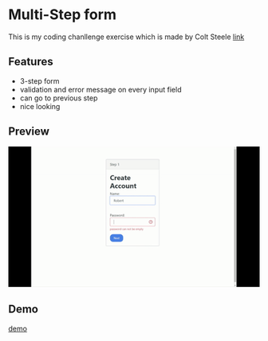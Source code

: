 # Multi-Step form


This is my coding chanllenge exercise which is made by Colt Steele [link](https://www.youtube.com/watch?v=qGwR_DSSnuQ&t=169s)



## Features
- 3-step form
- validation and error message on every input field
- can go to previous step
- nice looking


## Preview
![preview](./img/preview.gif)

## Demo
[demo](https://kalpaswang.github.io/Multi-Step-Form/)